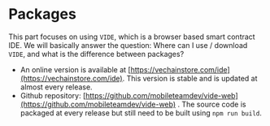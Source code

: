 Packages
========

This part focuses on using `VIDE`, which is a browser based smart contract IDE. We will basically answer the question: 
Where can I use / download `VIDE`, and what is the difference between packages?

- An online version is available at [https://vechainstore.com/ide](https://vechainstore.com/ide). This version is stable and is updated at almost every release.
- Github repository: [https://github.com/mobileteamdev/vide-web](https://github.com/mobileteamdev/vide-web) . The source code is packaged at every release but still need to be built using `npm run build`.